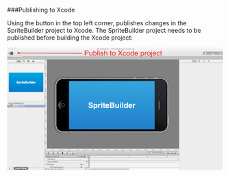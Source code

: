 ###Publishing to Xcode

Using the button in the top left corner, publishes changes in the SpriteBuilder project to  Xcode. The SpriteBuilder project needs to be published before building the Xcode project:

![image](Spritebuilder_Publish.png)